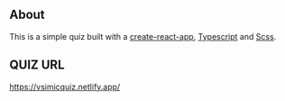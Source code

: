 ## About
This is a simple quiz built with a [create-react-app](https://reactjs.org/docs/create-a-new-react-app.html), [Typescript](https://www.typescriptlang.org/) and [Scss](https://sass-lang.com/).

## QUIZ URL
https://vsimicquiz.netlify.app/


